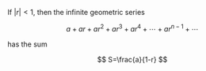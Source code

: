 If $|r|<1$, then the infinite geometric series

$$
a+ar+ar^2+ar^3+ar^4+\cdots+ar^{n-1}+\cdots
$$

has the sum

$$
S=\frac{a}{1-r}
$$